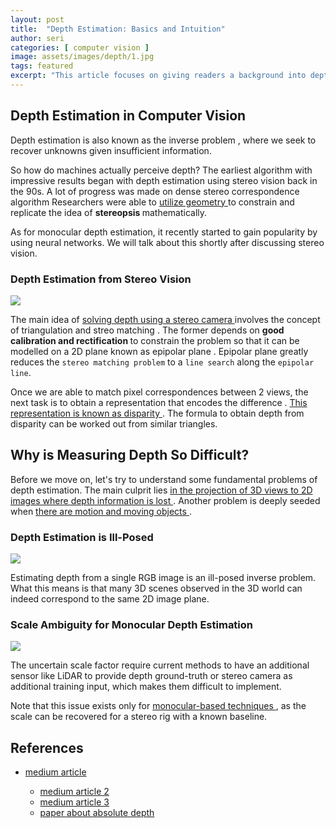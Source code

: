 ```yaml
---
layout: post
title:  "Depth Estimation: Basics and Intuition"
author: seri
categories: [ computer vision ]
image: assets/images/depth/1.jpg
tags: featured
excerpt: "This article focuses on giving readers a background into depth estimation and problem associated with it. We cover both methodolgies used to extract the depth information, namely 'depth from monocular images' (static or sequential) and 'depth from stereo images' by exploiting epipolar geometry." 
---
```


<!--more-->

<h2> Depth Estimation in Computer Vision </h2>

Depth estimation is also known as <span class="blue"> the inverse problem </span>, where we seek to recover unknowns given insufficient information. 

So how do machines actually perceive depth? The earliest algorithm with impressive results began with depth estimation using stereo vision back in the 90s. A lot of progress was made on <span class="highlight-green"> dense stereo correspondence algorithm </span> Researchers were able to <u> utilize geometry </u> to constrain and replicate the idea of <b> stereopsis </b> mathematically. 

As for monocular depth estimation, it recently started to gain popularity by using neural networks. We will talk about this shortly after discussing stereo vision.

<h3> Depth Estimation from Stereo Vision </h3>

<picture><img src="{{site.baseurl}}/asset/images/rect.png"></picture>

The main idea of <u> solving depth using a stereo camera </u> involves the concept of <span class="rainbow"> triangulation and streo matching </span>. The former depends on <b> good calibration and rectification </b> to constrain the problem so that it can be modelled on a 2D plane known as <span class="circle-sketch-highlight"> epipolar plane </span>. Epipolar plane greatly reduces the `stereo matching problem` to a `line search` along the `epipolar line`. 

Once we are able to <span class="gif"> match pixel correspondences </span> between 2 views, the next task is to <span class="shine"> obtain a representation that encodes the difference </span>. <u> This representation is known as <span class="frozen"> disparity </span></u>. The formula to obtain depth from disparity can be worked out from similar triangles.

<h2> Why is Measuring Depth So Difficult? </h2>

Before we move on, let's try to understand some fundamental problems of depth estimation. The main culprit lies <u> in the projection of 3D views to 2D images where depth information is lost </u>. Another problem is deeply seeded when <u> there are motion and moving objects </u>.

<h3> Depth Estimation is Ill-Posed </h3>

<picture><img src="{{site.baseurl}}/assets/images/ill.png"></picture>

Estimating depth from a single RGB image is an ill-posed inverse problem. What this means is that <span class="highlight-yellow"> many 3D scenes observed in the 3D world can indeed correspond to the same 2D image plane.

<h3> Scale Ambiguity for Monocular Depth Estimation </h3>

<picture><img src="{{site.baseurl}}/assets/images/scale.png"></picture> 

The uncertain scale factor require current methods to have an additional sensor like LiDAR to provide depth ground-truth or stereo camera as additional training input, which makes them difficult to implement. 

Note that this issue exists only for <u> monocular-based techniques </u>, as the scale can be recovered for a stereo rig with a known baseline. 

<h2> References </h2> 
<ul><li><a href="https://towardsdatascience.com/depth-estimation-1-basics-and-intuition-86f2c9538cd1"> medium article</a> </li>
<ul><li><a href="https://towardsdatascience.com/self-supervised-depth-estimation-breaking-down-the-ideas-f212e4f05ffa"> medium article 2 </a></li>
<li><a href="https://towardsdatascience.com/inverse-projection-transformation-c866ccedef1c"> medium article 3 </a></li>
<li><a href="http://ras.papercept.net/images/temp/IROS/files/0898.pdf"> paper about absolute depth </a></li>
<ul> 



